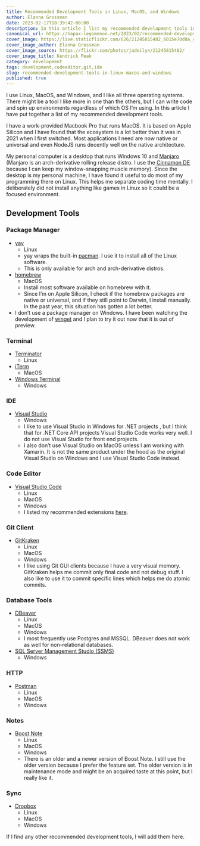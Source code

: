 ```yaml
---
title: Recommended Development Tools in Linux, MacOS, and Windows
author: Elanna Grossman
date: 2023-02-17T18:39:42-08:00
description: In this article I list my recommended development tools in Linux, MacOS, and Windows as a web developer.
canonical_url: https://hapax-legomenon.net/2023/02/recommended-development-tools-in-linux-macos-and-windows
cover_image: https://live.staticflickr.com/626/21245815482_6015e70d8a_c.jpg
cover_image_author: Elanna Grossman
cover_image_source: https://flickr.com/photos/jadeilyn/21245815482/
cover_image_title: Kendrick Peak
category: development
tags: development,codeeditor,git,ide
slug: recommended-development-tools-in-linux-macos-and-windows
published: true
---
```


I use Linux, MacOS, and Windows, and I like all three operating systems. There might be a tool I like more in one than the others, but I can write code and spin up environments regardless of which OS I’m using. In this article I have put together a list of my recommended development tools.

I have a work-provided Macbook Pro that runs MacOS. It is based on Apple Silicon and I have found that the ecosystem is a lot better than it was in 2021 when I first switched. Most applications I need are now native or universal and even NodeJS runs decently well on the native architecture.

My personal computer is a desktop that runs Windows 10 and [Manjaro](https://manjaro.org/) (Manjaro is an arch-derivative rolling release distro. I use the [Cinnamon DE](https://manjaro.org/download/#cinnamon) because I can keep my window-snapping muscle memory). Since the desktop is my personal machine, I have found it useful to do most of my programming there on Linux. This helps me separate coding time mentally. I deliberately did not install anything like games in Linux so it could be a focused environment.

## Development Tools

### Package Manager

- [yay](https://github.com/Jguer/yay)
  - Linux
  - yay wraps the built-in [pacman](https://wiki.archlinux.org/title/pacman). I use it to install all of the Linux software.
  - This is only available for arch and arch-derivative distros.
- [homebrew](https://brew.sh/)
  - MacOS
  - Install most software available on homebrew with it.
  - Since I’m on Apple Silicon, I check if the homebrew packages are native or universal, and if they still point to Darwin, I install manually. In the past year, this situation has gotten a lot better.
- I don’t use a package manager on Windows. I have been watching the development of [winget](https://github.com/microsoft/winget-cli/) and I plan to try it out now that it is out of preview.

### Terminal

- [Terminator](https://terminator-gtk3.readthedocs.io/en/latest/)
  - Linux
- [iTerm](https://iterm2.com/)
  - MacOS
- [Windows Terminal](https://github.com/microsoft/terminal)
  - Windows

### IDE

- [Visual Studio](https://visualstudio.microsoft.com/downloads/)
  - Windows
  - I like to use Visual Studio in Windows for .NET projects , but I think that for .NET Core API projects Visual Studio Code works very well. I do not use Visual Studio for front end projects.
  - I also don’t use Visual Studio on MacOS unless I am working with Xamarin. It is not the same product under the hood as the original Visual Studio on Windows and I use Visual Studio Code instead.

### Code Editor

- [Visual Studio Code](https://code.visualstudio.com/)
  - Linux
  - MacOS
  - Windows
  - I listed my recommended extensions [here](https://hapax-legomenon.net/2023/01/recommended-vs-code-extensions/).

### Git Client

- [GitKraken](https://www.gitkraken.com/)
  - Linux
  - MacOS
  - Windows
  - I like using Git GUI clients because I have a very visual memory. GitKraken helps me commit only final code and not debug stuff. I also like to use it to commit specific lines which helps me do atomic commits.

### Database Tools

- [DBeaver](https://dbeaver.io/)
  - Linux
  - MacOS
  - Windows
  - I most frequently use Postgres and MSSQL. DBeaver does not work as well for non-relational databases.
- [SQL Server Management Studio (SSMS)](https://docs.microsoft.com/en-us/sql/ssms/download-sql-server-management-studio-ssms?view=sql-server-ver15)
  - Windows

### HTTP

- [Postman](https://www.postman.com/)
  - Linux
  - MacOS
  - Windows

### Notes

- [Boost Note](https://github.com/BoostIO/Boostnote)
  - Linux
  - MacOS
  - Windows
  - There is an older and a newer version of Boost Note. I still use the older version because I prefer the feature set. The older version is in maintenance mode and might be an acquired taste at this point, but I really like it.

### Sync

- [Dropbox](https://www.dropbox.com)
  - Linux
  - MacOS
  - Windows

If I find any other recommended development tools, I will add them here.
